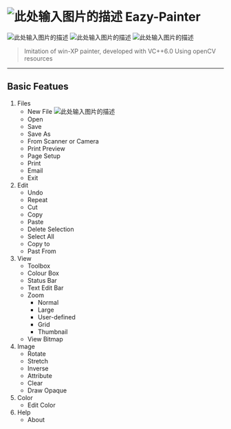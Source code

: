 



![此处输入图片的描述][1] **Eazy-Painter**
================

![此处输入图片的描述][2] ![此处输入图片的描述][3] ![此处输入图片的描述][4]
> Imitation of win-XP painter, developed with VC++6.0
> Using openCV resources

---

Basic Featues
---------------

 1. Files
    - New File ![此处输入图片的描述][5]
    - Open
    - Save
    - Save As
    - From Scanner or Camera
    - Print Preview
    - Page Setup
    - Print
    - Email
    - Exit
 2. Edit
    - Undo
    - Repeat
    - Cut
    - Copy
    - Paste
    - Delete Selection
    - Select All
    - Copy to
    - Past From
 3. View
    - Toolbox
    - Colour Box
    - Status Bar
    - Text Edit Bar
    - Zoom
        - Normal
        - Large
        - User-defined
        - Grid
        - Thumbnail
    - View Bitmap
 4. Image
    - Rotate
    - Stretch
    - Inverse
    - Attribute
    - Clear
    - Draw Opaque
 5. Color
    - Edit Color
 6. Help
    - About


  [1]:http://www.iconninja.com/files/968/43/757/painter-icon.png
  [2]: https://img.shields.io/badge/language-C++-green.svg
  [3]: https://img.shields.io/badge/platform-win--32%20%7C%20win--64-lightgrey.svg
  [4]: https://img.shields.io/travis/rust-lang/rust/master.svg
  [5]: https://img.shields.io/badge/in%20progress-0-yellow.svg
